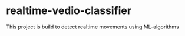 # realtime-vedio-classifier
This project is build to detect realtime movements using ML-algorithms 
